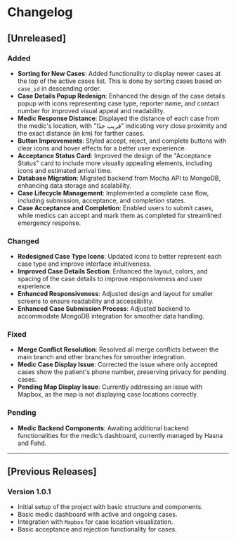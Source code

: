 # Changelog

## [Unreleased]

### Added
- **Sorting for New Cases**: Added functionality to display newer cases at the top of the active cases list. This is done by sorting cases based on `case_id` in descending order.
- **Case Details Popup Redesign**: Enhanced the design of the case details popup with icons representing case type, reporter name, and contact number for improved visual appeal and readability.
- **Medic Response Distance**: Displayed the distance of each case from the medic's location, with "قريب جدًا" indicating very close proximity and the exact distance (in km) for farther cases.
- **Button Improvements**: Styled accept, reject, and complete buttons with clear icons and hover effects for a better user experience.
- **Acceptance Status Card**: Improved the design of the "Acceptance Status" card to include more visually appealing elements, including icons and estimated arrival time.
- **Database Migration**: Migrated backend from Mocha API to MongoDB, enhancing data storage and scalability.
- **Case Lifecycle Management**: Implemented a complete case flow, including submission, acceptance, and completion states.
- **Case Acceptance and Completion**: Enabled users to submit cases, while medics can accept and mark them as completed for streamlined emergency response.

### Changed
- **Redesigned Case Type Icons**: Updated icons to better represent each case type and improve interface intuitiveness.
- **Improved Case Details Section**: Enhanced the layout, colors, and spacing of the case details to improve responsiveness and user experience.
- **Enhanced Responsiveness**: Adjusted design and layout for smaller screens to ensure readability and accessibility.
- **Enhanced Case Submission Process**: Adjusted backend to accommodate MongoDB integration for smoother data handling.

### Fixed
- **Merge Conflict Resolution**: Resolved all merge conflicts between the main branch and other branches for smoother integration.
- **Medic Case Display Issue**: Corrected the issue where only accepted cases show the patient's phone number, preserving privacy for pending cases.
- **Pending Map Display Issue**: Currently addressing an issue with Mapbox, as the map is not displaying case locations correctly.

### Pending
- **Medic Backend Components**: Awaiting additional backend functionalities for the medic’s dashboard, currently managed by Hasna and Fahd.

---

## [Previous Releases]

### Version 1.0.1
- Initial setup of the project with basic structure and components.
- Basic medic dashboard with active and ongoing cases.
- Integration with `Mapbox` for case location visualization.
- Basic acceptance and rejection functionality for cases.
